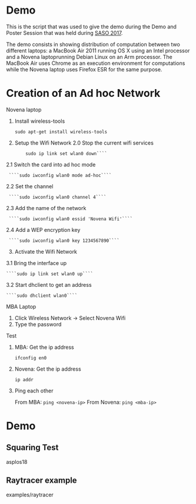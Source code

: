 # Demo

This is the script that was used to give the demo during the Demo and Poster Session that was held during [SASO 2017](https://saso2017.telecom-paristech.fr/).

The demo consists in showing distribution of computation between two different laptops: a MacBook Air 2011 running OS X using an Intel processor and a Novena laptoprunning Debian Linux on an Arm processor. The MacBook Air uses Chrome as an execution environment for computations  while the Novena laptop uses Firefox ESR for the same purpose.

# Creation of an Ad hoc Network

Novena laptop

1. Install wireless-tools

    ````sudo apt-get install wireless-tools````

2. Setup the Wifi Network
  2.0 Stop the current wifi services

     ````sudo service network-manager stop
         sudo ip link set wlan0 down````

  2.1 Switch the card into ad hoc mode

     ````sudo iwconfig wlan0 mode ad-hoc````

  2.2 Set the channel

     ````sudo iwconfig wlan0 channel 4````

  2.3 Add the name of the network

     ````sudo iwconfig wlan0 essid 'Novena Wifi'````

  2.4 Add a WEP encryption key

     ````sudo iwconfig wlan0 key 1234567890````

3. Activate the Wifi Network

  3.1 Bring the interface up

    ````sudo ip link set wlan0 up````

  3.2 Start dhclient to get an address

    ````sudo dhclient wlan0````

MBA Laptop

1. Click Wireless Network -> Select Novena Wifi
2. Type the password

Test

1. MBA: Get the ip address
  
    ````ifconfig en0````

2. Novena: Get the ip address

    ````ip addr````

3. Ping each other

    From MBA: ````ping <novena-ip>````
    From Novena: ````ping <mba-ip>````

# Demo

## Squaring Test

   asplos18

## Raytracer example

   examples/raytracer
